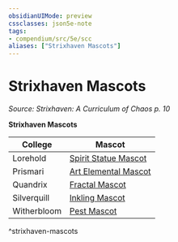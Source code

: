 ```yaml
---
obsidianUIMode: preview
cssclasses: json5e-note
tags:
- compendium/src/5e/scc
aliases: ["Strixhaven Mascots"]
---
```

# Strixhaven Mascots
*Source: Strixhaven: A Curriculum of Chaos p. 10* 

**Strixhaven Mascots**

| College | Mascot |
|---------|--------|
| Lorehold | [Spirit Statue Mascot](/Systems/5e/bestiary/construct/spirit-statue-mascot-scc.md) |
| Prismari | [Art Elemental Mascot](/Systems/5e/bestiary/elemental/art-elemental-mascot-scc.md) |
| Quandrix | [Fractal Mascot](/Systems/5e/bestiary/construct/fractal-mascot-scc.md) |
| Silverquill | [Inkling Mascot](/Systems/5e/bestiary/ooze/inkling-mascot-scc.md) |
| Witherbloom | [Pest Mascot](/Systems/5e/bestiary/monstrosity/pest-mascot-scc.md) |
^strixhaven-mascots